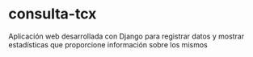 # consulta-tcx
Aplicación web desarrollada con Django para registrar datos y mostrar estadísticas que proporcione información sobre los mismos
